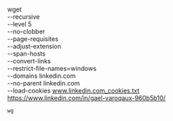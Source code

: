 wget \
     --recursive \
     --level 5 \
     --no-clobber \
     --page-requisites \
     --adjust-extension \
     --span-hosts \
     --convert-links \
     --restrict-file-names=windows \
     --domains linkedin.com \
     --no-parent linkedin.com \
    --load-cookies www.linkedin.com_cookies.txt https://www.linkedin.com/in/gael-varoqaux-960b5b10/

    wg